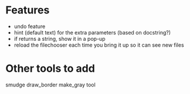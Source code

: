 # Features
* undo feature
* hint (default text) for the extra parameters (based on docstring?)
* if returns a string, show it in a pop-up
* reload the filechooser each time you bring it up so it can see new files

# Other tools to add
smudge
draw_border
make_gray tool